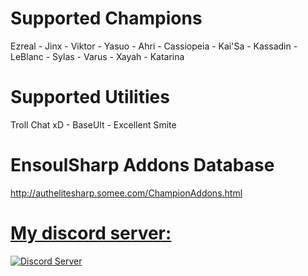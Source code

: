 
# Supported Champions
Ezreal - Jinx - Viktor - Yasuo - Ahri - Cassiopeia - Kai'Sa - Kassadin - LeBlanc - Sylas - Varus - Xayah - Katarina
# Supported Utilities
Troll Chat xD - BaseUlt - Excellent Smite

# EnsoulSharp Addons Database
http://authelitesharp.somee.com/ChampionAddons.html

<p align="center">
  <a href="https://discord.gg/7kgbFYg">
    <h1> My discord server: </h1>
    <img src="https://discordapp.com/assets/fc0b01fe10a0b8c602fb0106d8189d9b.png" alt="Discord Server">
  </a>
  </p>
